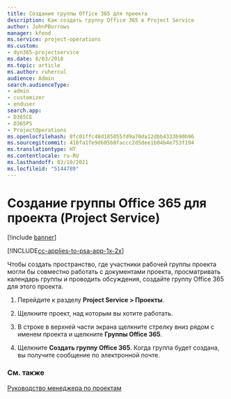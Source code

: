 ```yaml
---
title: Создание группы Office 365 для проекта
description: Как создать группу Office 365 в Project Service
author: JohnPBurrows
manager: kfend
ms.service: project-operations
ms.custom:
- dyn365-projectservice
ms.date: 8/03/2018
ms.topic: article
ms.author: ruhercul
audience: Admin
search.audienceType:
- admin
- customizer
- enduser
search.app:
- D365CE
- D365PS
- ProjectOperations
ms.openlocfilehash: 8fc01ffc48d185055fd9a70da12dbb4333b90b96
ms.sourcegitcommit: 418fa1fe9d605b8faccc2d5dee1b04b4e753f194
ms.translationtype: HT
ms.contentlocale: ru-RU
ms.lasthandoff: 02/10/2021
ms.locfileid: "5144789"
---
```

# <a name="create-an-office-365-group-for-a-project-project-service"></a>Создание группы Office 365 для проекта (Project Service)

[!include [banner](../includes/psa-now-project-operations.md)]

[!INCLUDE[cc-applies-to-psa-app-1x-2x](../includes/cc-applies-to-psa-app-1x-2x.md)]

Чтобы создать пространство, где участники рабочей группы проекта могли бы совместно работать с документами проекта, просматривать календарь группы и проводить обсуждения, создайте группу Office 365 для этого проекта.  
  
1.  Перейдите к разделу **Project Service > Проекты**.  
  
2.  Щелкните проект, над которым вы хотите работать.  
  
3.  В строке в верхней части экрана щелкните стрелку вниз рядом с именем проекта и щелкните **Группы Office 365**.  
  
4.  Щелкните **Создать группу Office 365**. Когда группа будет создана, вы получите сообщение по электронной почте.  
  
### <a name="see-also"></a>См. также  
 [Руководство менеджера по проектам](../psa/project-manager-guide.md)
